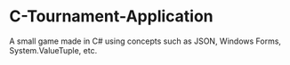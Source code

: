 # C-Tournament-Application
A small game made in C# using concepts such as JSON, Windows Forms, System.ValueTuple, etc.
